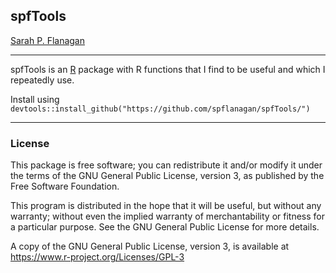## spfTools


[Sarah P. Flanagan](https://flanagan-lab.github.io)

---

spfTools is an [R](https://www.r-project.org) package with R functions that I
find to be useful and which I repeatedly use.

Install using `devtools::install_github("https://github.com/spflanagan/spfTools/")`

---

### License

This package is free software; you can redistribute it and/or modify it
under the terms of the GNU General Public License, version 3, as
published by the Free Software Foundation.

This program is distributed in the hope that it will be useful, but
without any warranty; without even the implied warranty of
merchantability or fitness for a particular purpose.  See the GNU
General Public License for more details.

A copy of the GNU General Public License, version 3, is available at
<https://www.r-project.org/Licenses/GPL-3>
